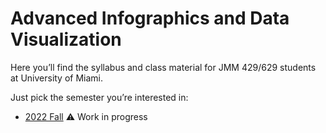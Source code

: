 # Advanced Infographics and Data Visualization

Here you’ll find the syllabus and class material for JMM 429/629 students at University of Miami. 

Just pick the semester you’re interested in:

- [2022 Fall](2022/Fall/) ⚠️ Work in progress